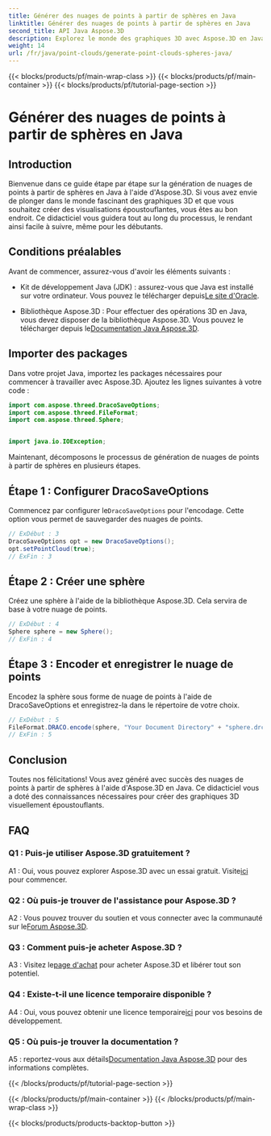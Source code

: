 ```yaml
---
title: Générer des nuages de points à partir de sphères en Java
linktitle: Générer des nuages de points à partir de sphères en Java
second_title: API Java Aspose.3D
description: Explorez le monde des graphiques 3D avec Aspose.3D en Java. Apprenez à générer des nuages de points à partir de sphères avec ce didacticiel facile à suivre.
weight: 14
url: /fr/java/point-clouds/generate-point-clouds-spheres-java/
---
```


{{< blocks/products/pf/main-wrap-class >}}
{{< blocks/products/pf/main-container >}}
{{< blocks/products/pf/tutorial-page-section >}}

# Générer des nuages de points à partir de sphères en Java

## Introduction

Bienvenue dans ce guide étape par étape sur la génération de nuages de points à partir de sphères en Java à l'aide d'Aspose.3D. Si vous avez envie de plonger dans le monde fascinant des graphiques 3D et que vous souhaitez créer des visualisations époustouflantes, vous êtes au bon endroit. Ce didacticiel vous guidera tout au long du processus, le rendant ainsi facile à suivre, même pour les débutants.

## Conditions préalables

Avant de commencer, assurez-vous d'avoir les éléments suivants :

-  Kit de développement Java (JDK) : assurez-vous que Java est installé sur votre ordinateur. Vous pouvez le télécharger depuis[Le site d'Oracle](https://www.oracle.com/java/technologies/javase-downloads.html).

-  Bibliothèque Aspose.3D : Pour effectuer des opérations 3D en Java, vous devez disposer de la bibliothèque Aspose.3D. Vous pouvez le télécharger depuis le[Documentation Java Aspose.3D](https://reference.aspose.com/3d/java/).

## Importer des packages

Dans votre projet Java, importez les packages nécessaires pour commencer à travailler avec Aspose.3D. Ajoutez les lignes suivantes à votre code :

```java
import com.aspose.threed.DracoSaveOptions;
import com.aspose.threed.FileFormat;
import com.aspose.threed.Sphere;


import java.io.IOException;
```

Maintenant, décomposons le processus de génération de nuages de points à partir de sphères en plusieurs étapes.

## Étape 1 : Configurer DracoSaveOptions

 Commencez par configurer le`DracoSaveOptions` pour l'encodage. Cette option vous permet de sauvegarder des nuages de points.

```java
// ExDébut : 3
DracoSaveOptions opt = new DracoSaveOptions();
opt.setPointCloud(true);
// ExFin : 3
```

## Étape 2 : Créer une sphère

Créez une sphère à l'aide de la bibliothèque Aspose.3D. Cela servira de base à votre nuage de points.

```java
// ExDébut : 4
Sphere sphere = new Sphere();
// ExFin : 4
```

## Étape 3 : Encoder et enregistrer le nuage de points

Encodez la sphère sous forme de nuage de points à l'aide de DracoSaveOptions et enregistrez-la dans le répertoire de votre choix.

```java
// ExDébut : 5
FileFormat.DRACO.encode(sphere, "Your Document Directory" + "sphere.drc", opt);
// ExFin : 5
```

## Conclusion

Toutes nos félicitations! Vous avez généré avec succès des nuages de points à partir de sphères à l'aide d'Aspose.3D en Java. Ce didacticiel vous a doté des connaissances nécessaires pour créer des graphiques 3D visuellement époustouflants.

## FAQ

### Q1 : Puis-je utiliser Aspose.3D gratuitement ?

 A1 : Oui, vous pouvez explorer Aspose.3D avec un essai gratuit. Visite[ici](https://releases.aspose.com/) pour commencer.

### Q2 : Où puis-je trouver de l'assistance pour Aspose.3D ?

 A2 : Vous pouvez trouver du soutien et vous connecter avec la communauté sur le[Forum Aspose.3D](https://forum.aspose.com/c/3d/18).

### Q3 : Comment puis-je acheter Aspose.3D ?

 A3 : Visitez le[page d'achat](https://purchase.aspose.com/buy) pour acheter Aspose.3D et libérer tout son potentiel.

### Q4 : Existe-t-il une licence temporaire disponible ?

 A4 : Oui, vous pouvez obtenir une licence temporaire[ici](https://purchase.aspose.com/temporary-license/) pour vos besoins de développement.

### Q5 : Où puis-je trouver la documentation ?

 A5 : reportez-vous aux détails[Documentation Java Aspose.3D](https://reference.aspose.com/3d/java/) pour des informations complètes.

{{< /blocks/products/pf/tutorial-page-section >}}

{{< /blocks/products/pf/main-container >}}
{{< /blocks/products/pf/main-wrap-class >}}

{{< blocks/products/products-backtop-button >}}
